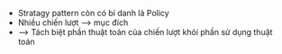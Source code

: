 - Stratagy pattern còn có bí danh là Policy
- Nhiều chiến lượt --> mục đích
- --> Tách biệt phần thuật toán của chiến lượt khỏi phần sử dụng thuật toán
